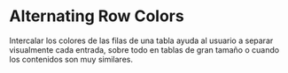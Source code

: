 # Alternating Row Colors
Intercalar los colores de las filas de una tabla ayuda al usuario a separar visualmente cada entrada, sobre todo en tablas de gran tamaño o cuando los contenidos son muy similares.
